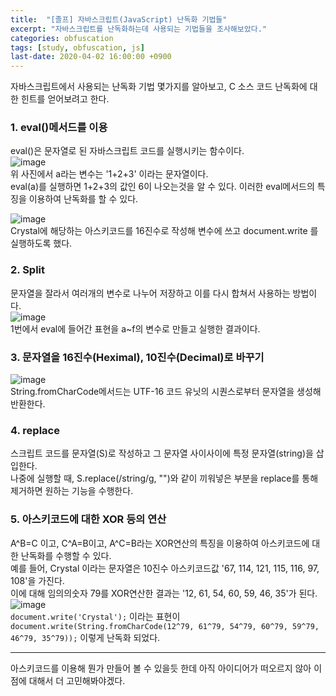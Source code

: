 ```yaml
---
title:  "[졸프] 자바스크립트(JavaScript) 난독화 기법들"
excerpt: "자바스크립트를 난독화하는데 사용되는 기법들을 조사해보았다."
categories: obfuscation
tags: [study, obfuscation, js]
last-date: 2020-04-02 16:00:00 +0900
---
```

자바스크립트에서 사용되는 난독화 기법 몇가지를 알아보고, C 소스 코드 난독화에 대한 힌트를 얻어보려고 한다.  
### 1. eval()메서드를 이용  
  
eval()은 문자열로 된 자바스크립트 코드를 실행시키는 함수이다.  
![image](https://user-images.githubusercontent.com/26894351/78216798-92fbb380-74f5-11ea-803c-fbcd6478fdf1.png)  
위 사진에서 a라는 변수는 '1+2+3' 이라는 문자열이다.  
eval(a)를 실행하면 1+2+3의 값인 6이 나오는것을 알 수 있다. 이러한 eval메서드의 특징을 이용하여 난독화를 할 수 있다.  
  
![image](https://user-images.githubusercontent.com/26894351/78217360-df93be80-74f6-11ea-8751-33918f8e44f8.png)  
Crystal에 해당하는 아스키코드를 16진수로 작성해 변수에 쓰고 document.write 를 실행하도록 했다.  
  
### 2. Split  
  
문자열을 잘라서 여러개의 변수로 나누어 저장하고 이를 다시 합쳐서 사용하는 방법이다.  
![image](https://user-images.githubusercontent.com/26894351/78217862-cccdb980-74f7-11ea-97ef-edb83f9b36da.png)  
1번에서 eval에 들어간 표현을 a~f의 변수로 만들고 실행한 결과이다.  
  
### 3. 문자열을 16진수(Heximal), 10진수(Decimal)로 바꾸기  
  
![image](https://user-images.githubusercontent.com/26894351/78219359-5088a580-74fa-11ea-99bc-d2985cf538a2.png)  
String.fromCharCode메서드는 UTF-16 코드 유닛의 시퀀스로부터 문자열을 생성해 반환한다.

### 4. replace  
스크립트 코드를 문자열(S)로 작성하고 그 문자열 사이사이에 특정 문자열(string)을 삽입한다.  
나중에 실행할 때, S.replace(/string/g, "")와 같이 끼워넣은 부분을 replace를 통해 제거하면 원하는 기능을 수행한다.  
  
### 5. 아스키코드에 대한 XOR 등의 연산  
A^B=C 이고, C^A=B이고, A^C=B라는 XOR연산의 특징을 이용하여 아스키코드에 대한 난독화를 수행할 수 있다.  
예를 들어, Crystal 이라는 문자열은 10진수 아스키코드값 '67, 114, 121, 115, 116, 97, 108'을 가진다.  
이에 대해 임의의숫자 79를 XOR연산한 결과는 '12, 61, 54, 60, 59, 46, 35'가 된다.  
![image](https://user-images.githubusercontent.com/26894351/78225132-a9f5d200-7504-11ea-90b2-37d3380b63d8.png)  
`document.write('Crystal');` 이라는 표현이 `document.write(String.fromCharCode(12^79, 61^79, 54^79, 60^79, 59^79, 46^79, 35^79));` 이렇게 난독화 되었다.  

---
아스키코드를 이용해 뭔가 만들어 볼 수 있을듯 한데 아직 아이디어가 떠오르지 않아 이 점에 대해서 더 고민해봐야겠다.  

